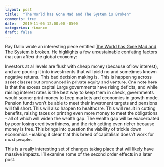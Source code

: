 ```yaml
---
layout: post
title:  "The World has Gone Mad and The System is Broken"
comments: true
date:   2019-11-06 12:00:00 -0500
categories: finance
draft: false
---
```


Ray Dalio wrote an interesting piece entitled [The World has Gone Mad and The System is broken](https://www.linkedin.com/pulse/world-has-gone-mad-system-broken-ray-dalio/). He highlights a few unsustainable conflating factors that can affect the global economy:

Investors at all levels are flush with cheap money (because of low interest), and are pouring it into investments that will yield no and sometimes known negative returns. This bad decision making is . This is happening across asset classes but pronounced in private equity and venture. One note here is that the excess capital 
Large governments have rising deficits, and while raising interest rates is the best way to keep them in check, governments would sooner print money to keep markets and economies in growth mode. 
Pension funds won’t be able to meet their investment targets and pensions will fall short. This will also happen to healthcare. This will result in cutting benefits, raising taxes or printing even more money to meet the obligations - all of which will widen the wealth gap.
The wealth gap will be exacerbated by poor losing creditworthiness, and the rich getting even richer because money is free. This brings into question the viability of trickle down economics - making it clear that this breed of capitalism doesn’t work for most people.

This is a really interesting set of changes taking place that will likely have massive impacts. I’ll examine some of the second order effects in a later post.

